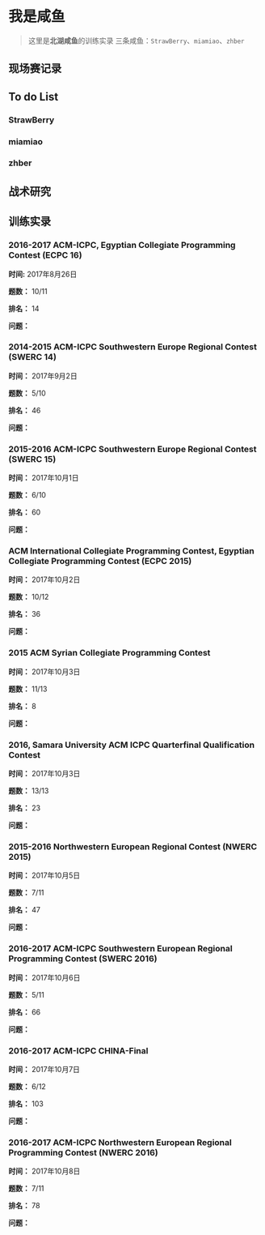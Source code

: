 # 我是咸鱼

> 这里是**北湖咸鱼**的训练实录
> 三条咸鱼：`StrawBerry`、`miamiao`、`zhber`

## 现场赛记录

## To do List

### StrawBerry

### miamiao

### zhber

## 战术研究

## 训练实录

### 2016-2017 ACM-ICPC, Egyptian Collegiate Programming Contest (ECPC 16)


**时间:** 2017年8月26日

**题数：** 10/11

**排名：** 14

**问题：**

### 2014-2015 ACM-ICPC Southwestern Europe Regional Contest (SWERC 14)

**时间：** 2017年9月2日

**题数：** 5/10

**排名：** 46

**问题：**

### 2015-2016 ACM-ICPC Southwestern Europe Regional Contest (SWERC 15)

**时间：** 2017年10月1日

**题数：** 6/10

**排名：** 60

**问题：**

### ACM International Collegiate Programming Contest, Egyptian Collegiate Programming Contest (ECPC 2015)

**时间：** 2017年10月2日

**题数：** 10/12

**排名：** 36

**问题：**

### 2015 ACM Syrian Collegiate Programming Contest

**时间：** 2017年10月3日

**题数：** 11/13

**排名：** 8

**问题：**

### 2016, Samara University ACM ICPC Quarterfinal Qualification Contest

**时间：** 2017年10月3日

**题数：** 13/13

**排名：** 23

**问题：**

### 2015-2016 Northwestern European Regional Contest (NWERC 2015)

**时间：** 2017年10月5日

**题数：** 7/11

**排名：** 47

**问题：**

### 2016-2017 ACM-ICPC Southwestern European Regional Programming Contest (SWERC 2016)

**时间：** 2017年10月6日

**题数：** 5/11

**排名：** 66

**问题：**

### 2016-2017 ACM-ICPC CHINA-Final

**时间：** 2017年10月7日

**题数：** 6/12

**排名：** 103

**问题：**

### 2016-2017 ACM-ICPC Northwestern European Regional Programming Contest (NWERC 2016)

**时间：** 2017年10月8日

**题数：** 7/11

**排名：** 78

**问题：**
